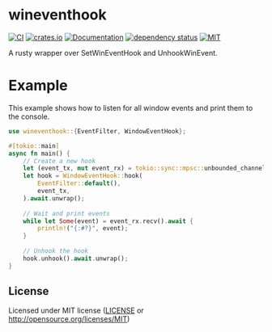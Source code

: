 # wineventhook

[![CI](https://github.com/OpenByteDev/wineventhook-rs/actions/workflows/ci.yml/badge.svg)](https://github.com/OpenByteDev/wineventhook-rs/actions/workflows/ci.yml)
[![crates.io](https://img.shields.io/crates/v/wineventhook.svg)](https://crates.io/crates/wineventhook)
[![Documentation](https://docs.rs/wineventhook/badge.svg)](https://docs.rs/wineventhook)
[![dependency status](https://deps.rs/repo/github/openbytedev/wineventhook-rs/status.svg)](https://deps.rs/repo/github/openbytedev/wineventhook-rs)
[![MIT](https://img.shields.io/crates/l/wineventhook.svg)](https://github.com/OpenByteDev/wineventhook-rs/blob/master/LICENSE)

A rusty wrapper over SetWinEventHook and UnhookWinEvent.

# Example
This example shows how to listen for all window events and print them to the console.
```rust
use wineventhook::{EventFilter, WindowEventHook};

#[tokio::main]
async fn main() {
    // Create a new hook
    let (event_tx, mut event_rx) = tokio::sync::mpsc::unbounded_channel();
    let hook = WindowEventHook::hook(
        EventFilter::default(),
        event_tx,
    ).await.unwrap();
    
    // Wait and print events
    while let Some(event) = event_rx.recv().await {
        println!("{:#?}", event);
    }
    
    // Unhook the hook
    hook.unhook().await.unwrap();
}
```

## License
Licensed under MIT license ([LICENSE](https://github.com/OpenByteDev/wineventhook-rs/blob/master/LICENSE) or http://opensource.org/licenses/MIT)
